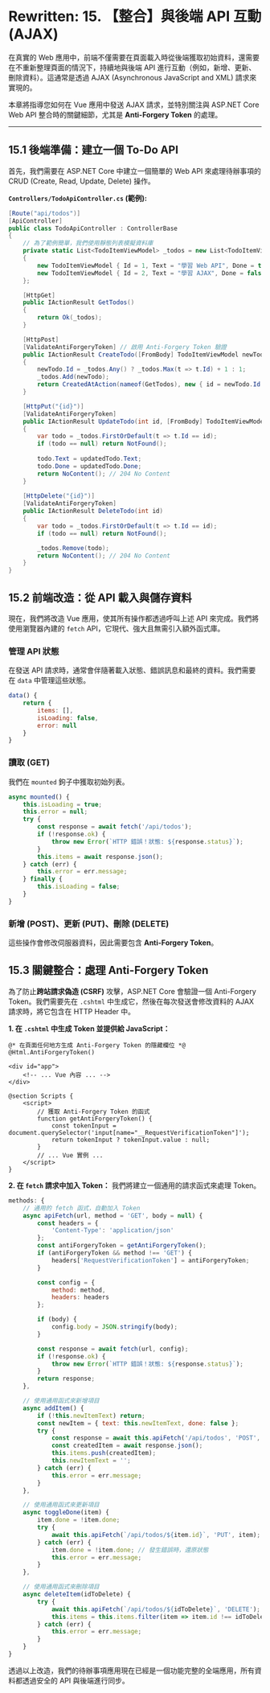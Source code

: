 # **Rewritten: 15. 【整合】與後端 API 互動 (AJAX)**

在真實的 Web 應用中，前端不僅需要在頁面載入時從後端獲取初始資料，還需要在不重新整理頁面的情況下，持續地與後端 API 進行互動（例如，新增、更新、刪除資料）。這通常是透過 AJAX (Asynchronous JavaScript and XML) 請求來實現的。

本章將指導您如何在 Vue 應用中發送 AJAX 請求，並特別關注與 ASP.NET Core Web API 整合時的關鍵細節，尤其是 **Anti-Forgery Token** 的處理。

---

## **15.1 後端準備：建立一個 To-Do API**

首先，我們需要在 ASP.NET Core 中建立一個簡單的 Web API 來處理待辦事項的 CRUD (Create, Read, Update, Delete) 操作。

**`Controllers/TodoApiController.cs` (範例):**
```csharp
[Route("api/todos")]
[ApiController]
public class TodoApiController : ControllerBase
{
    // 為了範例簡單，我們使用靜態列表模擬資料庫
    private static List<TodoItemViewModel> _todos = new List<TodoItemViewModel>
    {
        new TodoItemViewModel { Id = 1, Text = "學習 Web API", Done = true },
        new TodoItemViewModel { Id = 2, Text = "學習 AJAX", Done = false }
    };

    [HttpGet]
    public IActionResult GetTodos()
    {
        return Ok(_todos);
    }

    [HttpPost]
    [ValidateAntiForgeryToken] // 啟用 Anti-Forgery Token 驗證
    public IActionResult CreateTodo([FromBody] TodoItemViewModel newTodo)
    {
        newTodo.Id = _todos.Any() ? _todos.Max(t => t.Id) + 1 : 1;
        _todos.Add(newTodo);
        return CreatedAtAction(nameof(GetTodos), new { id = newTodo.Id }, newTodo);
    }

    [HttpPut("{id}")]
    [ValidateAntiForgeryToken]
    public IActionResult UpdateTodo(int id, [FromBody] TodoItemViewModel updatedTodo)
    {
        var todo = _todos.FirstOrDefault(t => t.Id == id);
        if (todo == null) return NotFound();
        
        todo.Text = updatedTodo.Text;
        todo.Done = updatedTodo.Done;
        return NoContent(); // 204 No Content
    }
    
    [HttpDelete("{id}")]
    [ValidateAntiForgeryToken]
    public IActionResult DeleteTodo(int id)
    {
        var todo = _todos.FirstOrDefault(t => t.Id == id);
        if (todo == null) return NotFound();

        _todos.Remove(todo);
        return NoContent(); // 204 No Content
    }
}
```

## **15.2 前端改造：從 API 載入與儲存資料**

現在，我們將改造 Vue 應用，使其所有操作都透過呼叫上述 API 來完成。我們將使用瀏覽器內建的 `fetch` API，它現代、強大且無需引入額外函式庫。

### **管理 API 狀態**
在發送 API 請求時，通常會伴隨著載入狀態、錯誤訊息和最終的資料。我們需要在 `data` 中管理這些狀態。
```javascript
data() {
    return {
        items: [],
        isLoading: false,
        error: null
    }
}
```

### **讀取 (GET)**
我們在 `mounted` 鉤子中獲取初始列表。
```javascript
async mounted() {
    this.isLoading = true;
    this.error = null;
    try {
        const response = await fetch('/api/todos');
        if (!response.ok) {
            throw new Error(`HTTP 錯誤！狀態: ${response.status}`);
        }
        this.items = await response.json();
    } catch (err) {
        this.error = err.message;
    } finally {
        this.isLoading = false;
    }
}
```

### **新增 (POST)、更新 (PUT)、刪除 (DELETE)**
這些操作會修改伺服器資料，因此需要包含 **Anti-Forgery Token**。

## **15.3 關鍵整合：處理 Anti-Forgery Token**

為了防止**跨站請求偽造 (CSRF)** 攻擊，ASP.NET Core 會驗證一個 Anti-Forgery Token。我們需要先在 `.cshtml` 中生成它，然後在每次發送會修改資料的 AJAX 請求時，將它包含在 HTTP Header 中。

**1. 在 `.cshtml` 中生成 Token 並提供給 JavaScript：**
```csharphtml
@* 在頁面任何地方生成 Anti-Forgery Token 的隱藏欄位 *@
@Html.AntiForgeryToken()

<div id="app">
    <!-- ... Vue 內容 ... -->
</div>

@section Scripts {
    <script>
        // 獲取 Anti-Forgery Token 的函式
        function getAntiForgeryToken() {
            const tokenInput = document.querySelector('input[name="__RequestVerificationToken"]');
            return tokenInput ? tokenInput.value : null;
        }
        // ... Vue 實例 ...
    </script>
}
```

**2. 在 `fetch` 請求中加入 Token：**
我們將建立一個通用的請求函式來處理 Token。
```javascript
methods: {
    // 通用的 fetch 函式，自動加入 Token
    async apiFetch(url, method = 'GET', body = null) {
        const headers = {
            'Content-Type': 'application/json'
        };
        const antiForgeryToken = getAntiForgeryToken();
        if (antiForgeryToken && method !== 'GET') {
            headers['RequestVerificationToken'] = antiForgeryToken;
        }

        const config = {
            method: method,
            headers: headers
        };

        if (body) {
            config.body = JSON.stringify(body);
        }

        const response = await fetch(url, config);
        if (!response.ok) {
            throw new Error(`HTTP 錯誤！狀態: ${response.status}`);
        }
        return response;
    },

    // 使用通用函式來新增項目
    async addItem() {
        if (!this.newItemText) return;
        const newItem = { text: this.newItemText, done: false };
        try {
            const response = await this.apiFetch('/api/todos', 'POST', newItem);
            const createdItem = await response.json();
            this.items.push(createdItem);
            this.newItemText = '';
        } catch (err) {
            this.error = err.message;
        }
    },

    // 使用通用函式來更新項目
    async toggleDone(item) {
        item.done = !item.done;
        try {
            await this.apiFetch(`/api/todos/${item.id}`, 'PUT', item);
        } catch (err) {
            item.done = !item.done; // 發生錯誤時，還原狀態
            this.error = err.message;
        }
    },

    // 使用通用函式來刪除項目
    async deleteItem(idToDelete) {
        try {
            await this.apiFetch(`/api/todos/${idToDelete}`, 'DELETE');
            this.items = this.items.filter(item => item.id !== idToDelete);
        } catch (err) {
            this.error = err.message;
        }
    }
}
```
透過以上改造，我們的待辦事項應用現在已經是一個功能完整的全端應用，所有資料都透過安全的 API 與後端進行同步。